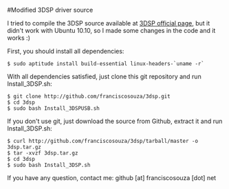#Modified 3DSP driver source

I tried to compile the 3DSP source available at [3DSP official page](http://www.3dsp.com.cn), but it didn't work with Ubuntu 10.10, so I made some changes in the code and it works :)

First, you should install all dependencies:

    $ sudo aptitude install build-essential linux-headers-`uname -r`

With all dependencies satisfied, just clone this git repository and run Install\_3DSP.sh:

    $ git clone http://github.com/franciscosouza/3dsp.git
    $ cd 3dsp
    $ sudo bash Install_3DSPUSB.sh

If you don't use git, just download the source from Github, extract it and run Install\_3DSP.sh:

    $ curl http://github.com/franciscosouza/3dsp/tarball/master -o 3dsp.tar.gz
    $ tar -xvzf 3dsp.tar.gz
    $ cd 3dsp
    $ sudo bash Install_3DSP.sh

If you have any question, contact me: github [at] franciscosouza [dot] net

